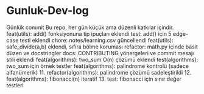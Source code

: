 # Gunluk-Dev-log
Günlük commit 
Bu repo, her gün küçük ama düzenli katkılar içindir.
feat(utils): add() fonksiyonuna tip ipuçları eklendi
test: add() için 5 edge-case testi eklendi
chore: notes/learning.csv güncellendi
feat(utils): safe_divide(a,b) eklendi, sıfıra bölme koruması
refactor: math.py içinde basit düzen ve docstringler
docs: CONTRIBUTING yönergeleri ve commit mesajı stili eklendi
feat(algorithms): two_sum O(n) çözümü eklendi
test(algorithms): two_sum için örnek testler
feat(algorithms): palindrome kontrolü (sadece alfanümerik)
11. refactor(algorithms): palindrome çözümü sadeleştirildi
12. feat(algorithms): fibonacci(n) iteratif
13. test: fibonacci için sınır değer testleri
